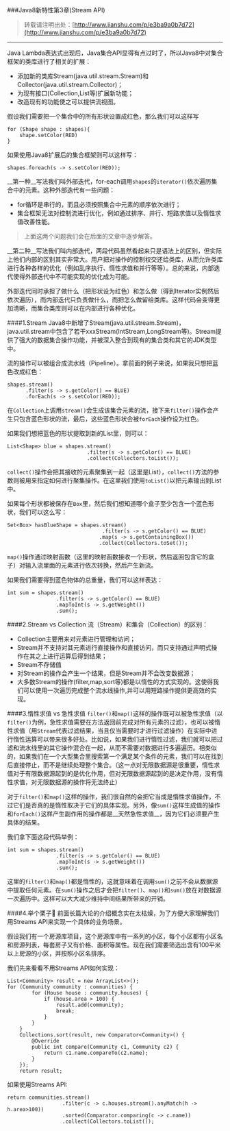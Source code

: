 
###Java8新特性第3章(Stream API)
> 转载请注明出处：[http://www.jianshu.com/p/e3ba9a0b7d72](http://www.jianshu.com/p/e3ba9a0b7d72)

***

Java Lambda表达式出现后，Java集合API显得有点过时了，所以Java8中对集合框架的类库进行了相关的扩展：

* 添加新的类库Stream(java.util.stream.Stream)和Collector(java.util.stream.Collector)；
* 为现有接口(Collection,List等)扩展新功能；
* 改造现有的功能使之可以提供流视图。

假设我们需要把一个集合中的所有形状设置成红色，那么我们可以这样写

	for (Shape shape : shapes){
		shape.setColor(RED)
	}
	
如果使用Java8扩展后的集合框架则可以这样写：

	shapes.foreach(s -> s.setColor(RED));

__第一种__写法我们叫外部迭代，for-each调用`shapes`的`iterator()`依次遍历集合中的元素。这种外部迭代有一些问题：

* for循环是串行的，而且必须按照集合中元素的顺序依次进行；
* 集合框架无法对控制流进行优化，例如通过排序、并行、短路求值以及惰性求值改善性能。
> 上面这两个问题我们会在后面的文章中逐步解答。
	
__第二种__写法我们叫内部迭代，两段代码虽然看起来只是语法上的区别，但实际上他们内部的区别其实非常大。用户把对操作的控制权交还给类库，从而允许类库进行各种各样的优化（例如乱序执行、惰性求值和并行等等）。总的来说，内部迭代使得外部迭代中不可能实现的优化成为可能。

外部迭代同时承担了做什么（把形状设为红色）和怎么做（得到Iterator实例然后依次遍历），而内部迭代只负责做什么，而把怎么做留给类库。这样代码会变得更加清晰，而集合类库则可以在内部进行各种优化。


####1.Stream
Java8中新增了Stream(java.util.stream.Stream)，java.util.stream中包含了若干xxxStream(IntStream,LongStream等)。Stream提供了强大的数据集合操作功能，并被深入整合到现有的集合类和其它的JDK类型中。

流的操作可以被组合成流水线（Pipeline）。拿前面的例子来说，如果我只想把蓝色改成红色：

	shapes.stream()
      	  .filter(s -> s.getColor() == BLUE)
      	  .forEach(s -> s.setColor(RED));

在`Collection`上调用`stream()`会生成该集合元素的流，接下来`filter()`操作会产生只包含蓝色形状的流，最后，这些蓝色形状会被`forEach`操作设为红色。

如果我们想把蓝色的形状提取到新的List里，则可以：

	List<Shape> blue = shapes.stream()
							  .filter(s -> s.getColor() == BLUE)
							  .collect(Collectors.toList());

`collect()`操作会把其接收的元素聚集到一起（这里是List），`collect()`方法的参数则被用来指定如何进行聚集操作。在这里我们使用`toList()`以把元素输出到List中。

如果每个形状都被保存在`Box`里，然后我们想知道哪个盒子至少包含一个蓝色形状，我们可以这么写：

	Set<Box> hasBlueShape = shapes.stream()
								   .filter(s -> s.getColor() == BLUE)
                                  .map(s -> s.getContainingBox())
                                  .collect(Collectors.toSet());
                                  
`map()`操作通过映射函数（这里的映射函数接收一个形状，然后返回包含它的盒子）对输入流里面的元素进行依次转换，然后产生新流。

如果我们需要得到蓝色物体的总重量，我们可以这样表达：

	int sum = shapes.stream()
                    .filter(s -> s.getColor() == BLUE)
                    .mapToInt(s -> s.getWeight())
                    .sum();
               

####2.Stream vs Collection
流（Stream）和集合（Collection）的区别：

* Collection主要用来对元素进行管理和访问；
* Stream并不支持对其元素进行直接操作和直接访问，而只支持通过声明式操作在其之上进行运算后得到结果；
* Stream不存储值
* 对Stream的操作会产生一个结果，但是Stream并不会改变数据源；
* 大多数Stream的操作(filter,map,sort等)都是以惰性的方式实现的。这使得我们可以使用一次遍历完成整个流水线操作,并可以用短路操作提供更高效的实现。

####3.惰性求值 vs 急性求值
`filter()`和`map()`这样的操作既可以被急性求值（以`filter()`为例，急性求值需要在方法返回前完成对所有元素的过滤），也可以被惰性求值（用`Stream`代表过滤结果，当且仅当需要时才进行过滤操作）在实际中进行惰性运算可以带来很多好处。比如说，如果我们进行惰性过滤，我们就可以把过滤和流水线里的其它操作混合在一起，从而不需要对数据进行多遍遍历。相类似的，如果我们在一个大型集合里搜索第一个满足某个条件的元素，我们可以在找到后直接停止，而不是继续处理整个集合。（这一点对无限数据源是很重要，惰性求值对于有限数据源起到的是优化作用，但对无限数据源起到的是决定作用，没有惰性求值，对无限数据源的操作将无法终止）

对于`filter()`和`map()`这样的操作，我们很自然的会把它当成是惰性求值操作，不过它们是否真的是惰性取决于它们的具体实现。另外，像`sum()`这样生成值的操作和`forEach()`这样产生副作用的操作都是__天然急性求值__，因为它们必须要产生具体的结果。

我们拿下面这段代码举例：

	int sum = shapes.stream()
                    .filter(s -> s.getColor() == BLUE)
                    .mapToInt(s -> s.getWeight())
                    .sum();
                    
这里的`filter()`和`map()`都是惰性的，这就意味着在调用`sum()`之前不会从数据源中提取任何元素。在`sum()`操作之后才会把`filter()`、`map()`和`sum()`放在对数据源一次遍历中。这样可以大大减少维持中间结果所带来的开销。

<!--####6.流水线(Pipeline)的并行操作
流水线可以是串行的也可以是并行的，串行和并行是流的属性。默认情况下数据源返回的都是串行流，但是我们可以通过`parallel()`将串行流转换为并行流,就像下面这样：

	int sum = shapes.parallelStream()
                .filter(s -> s.getColor = BLUE)
                .mapToInt(s -> s.getWeight())
                .sum();
那么，串行流和并行流有什么区别呢？

流的数据源可能是一个可变集合，如果当我们在遍历流时数据源被改变了，那么就会产生干扰。所以在进行流操作的时候，数据源应该保持不变。如果在单线程模型下，我们只需要保证lambda表达式不修改流的数据源就OK了；但如果是多线程环境，lambda在执行时可能会同时运行在多个线程上-->

####4.举个栗子🌰
前面长篇大论的介绍概念实在太枯燥，为了方便大家理解我们用Streams API来实现一个具体的业务场景。

假设我们有一个房源库项目，这个房源库中有一系列的小区，每个小区都有小区名和房源列表，每套房子又有价格、面积等属性。现在我们需要筛选出含有100平米以上房源的小区，并按照小区名排序。

我们先来看看不用Streams API如何实现：

	List<Community> result = new ArrayList<>();
    for (Community community : communities) {
            for (House house : community.houses) {
                if (house.area > 100) {
                    result.add(community);
                    break;
                }
            }
        }
        Collections.sort(result, new Comparator<Community>() {
            @Override
            public int compare(Community c1, Community c2) {
                return c1.name.compareTo(c2.name);
            }
        });
        return result;
        
        
        
如果使用Streams API:

	return communities.stream()
	                  .filter(c -> c.houses.stream().anyMatch(h -> h.area>100))
                      .sorted(Comparator.comparing(c -> c.name))
                      .collect(Collectors.toList());


